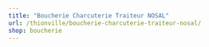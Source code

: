 ```yaml
---
title: "Boucherie Charcuterie Traiteur NOSAL"
url: /thionville/boucherie-charcuterie-traiteur-nosal/
shop: boucherie
---
```

